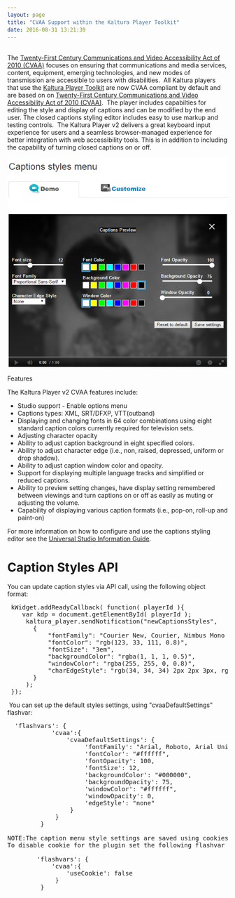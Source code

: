 ```yaml
---
layout: page
title: "CVAA Support within the Kaltura Player Toolkit"
date: 2016-08-31 13:21:39
---
```


<p>
    <br />The <a href="https://www.fcc.gov/consumers/guides/21st-century-communications-and-video-accessibility-act-cvaa">Twenty-First Century Communications and Video Accessibility Act of 2010 (CVAA)</a> focuses on ensuring that communications and media services, content, equipment, emerging technologies, and new modes of transmission are accessible to users with disabilities.  All Kaltura players that use the <a href="{{site.url}}/documentation/Knowledge/kaltura-player-toolkit.html" target="_blank">Kaltura Player Toolkit</a> are now CVAA compliant by default and are based on on <a href="http://www.fcc.gov/guides/21st-century-communications-and-video-accessibility-act-2010" target="_blank" title="Twenty-First Century Communications Accessibility Act 2010">Twenty-First Century Communications and Video Accessibility Act of 2010 (CVAA)</a>.  The player includes capabilties for editing the style and display of captions and can be modified by the end user. The closed captions styling editor includes easy to use markup and testing controls.  The Kaltura Player v2 delivers a great keyboard input experience for users and a seamless browser-managed experience for better integration with web accessibility tools. This is in addition to including the capability of turning closed captions on or off. 
  </p>
  
  <p>
    <img src="../../assets/3400.img">
  </p>
  
  <p>
    <span class="mce-sub-heading">Features</span>
  </p>
  
  <p>
    The Kaltura Player v2 CVAA features include: 
  </p>
  
  <ul>
    <li>
      Studio support - Enable options menu
    </li>
    <li>
      Captions types: XML, SRT/DFXP, VTT(outband)
    </li>
    <li>
      Displaying and changing fonts in 64 color combinations using eight standard caption colors currently required for television sets.
    </li>
    <li>
      Adjusting character opacity
    </li>
    <li>
      Ability to adjust caption background in eight specified colors.
    </li>
    <li>
      Ability to adjust character edge (i.e., non, raised, depressed, uniform or drop shadow).
    </li>
    <li>
      Ability to adjust caption window color and opacity.
    </li>
    <li>
      Support for displaying multiple language tracks and simplified or reduced captions.
    </li>
    <li>
      Ability to preview setting changes, have display setting remembered between viewings and turn captions on or off as easily as muting or adjusting the volume.
    </li>
    <li>
      Capability of displaying various caption formats (i.e., pop-on, roll-up and paint-on)
    </li>
  </ul>
  
  <p>
    For more information on how to configure and use the captions styling editor see the <a href="https://knowledge.kaltura.com/node/1148#cvaa">Universal Studio Information Guide</a>.
  </p>
  
  <h1>
    Caption Styles API
  </h1>
  
  <p>
    You can update caption styles via API call, using the following object format:
  </p>
  
  <pre class="brush: xml;fontsize: 100; first-line: 1; "> kWidget.addReadyCallback( function( playerId ){
    var kdp = document.getElementById( playerId );
     kaltura_player.sendNotification("newCaptionsStyles",
       {
           "fontFamily": "Courier New, Courier, Nimbus Mono L, Cutive Mono, monospace",
           "fontColor": "rgb(123, 33, 111, 0.8)",
           "fontSize": "3em",
           "backgroundColor": "rgba(1, 1, 1, 0.5)",
           "windowColor": "rgba(255, 255, 0, 0.8)",
           "charEdgeStyle": "rgb(34, 34, 34) 2px 2px 3px, rgb(34, 34, 34) 2px 2px 4px, rgb(34, 34, 34) 2px 2px 5px"
       }
     );
 });</pre>
  
  <p>
     You can set up the default styles settings, using "cvaaDefaultSettings" flashvar:
  </p>
  
  <pre class="brush: xml;fontsize: 100; first-line: 1; ">  'flashvars': {
            'cvaa':{
                'cvaaDefaultSettings': {
                     'fontFamily': "Arial, Roboto, Arial Unicode Ms, Helvetica, Verdana, PT Sans Caption, sans-serif",
                     'fontColor': "#ffffff",
                     'fontOpacity': 100,
                     'fontSize': 12,
                     'backgroundColor': "#000000",
                     'backgroundOpacity': 75,
                     'windowColor': "#ffffff",
                     'windowOpacity': 0,
                     'edgeStyle': "none"
                 }
             }
         }

NOTE:The caption menu style settings are saved using cookies per page. You can disable cookies, however, when you refresh the settings will not be saved and the default will be used.
To disable cookie for the plugin set the following flashvar to false:

        'flashvars': {
            'cvaa':{
                'useCookie': false
             }
         }</pre>